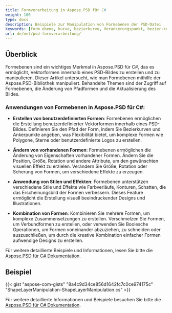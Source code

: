 ```yaml
---
title: Formverarbeitung in Aspose.PSD für C#
weight: 100
type: docs
description: Beispiele zur Manipulation von Formebenen der PSD-Datei
keywords: [form ebene, kurve, bezierkurve, Verankerungspunkt, bezier-knoten, psd api, C #, csharp, codebeispiel]
url: de/net/psd-formverarbeitung/
---
```


## Überblick
Formebenen sind ein wichtiges Merkmal in Aspose.PSD für C#, das es ermöglicht, Vektorformen innerhalb eines PSD-Bildes zu erstellen und zu manipulieren. Dieser Artikel untersucht, wie man Formebenen mithilfe der Aspose.PSD-Bibliothek manipuliert. Behandelte Themen sind der Zugriff auf Formebenen, die Änderung von Pfadformen und die Aktualisierung des Bildes.

### Anwendungen von Formebenen in Aspose.PSD für C#:

- **Erstellen von benutzerdefinierten Formen**: Formebenen ermöglichen die Erstellung benutzerdefinierter Vektorformen innerhalb eines PSD-Bildes. Definieren Sie den Pfad der Form, indem Sie Bezierkurven und Ankerpunkte angeben, was Flexibilität bietet, um komplexe Formen wie Polygone, Sterne oder benutzerdefinierte Logos zu erstellen.
  
- **Ändern von vorhandenen Formen**: Formebenen ermöglichen die Änderung von Eigenschaften vorhandener Formen. Ändern Sie die Position, Größe, Rotation und andere Attribute, um den gewünschten visuellen Effekt zu erzielen. Verändern Sie Größe, Rotation oder Scherung von Formen, um verschiedene Effekte zu erzeugen.
  
- **Anwendung von Stilen und Effekten**: Formebenen unterstützen verschiedene Stile und Effekte wie Farbverläufe, Konturen, Schatten, die das Erscheinungsbild der Formen verbessern. Dieses Feature ermöglicht die Erstellung visuell beeindruckender Designs und Illustrationen.
  
- **Kombination von Formen**: Kombinieren Sie mehrere Formen, um komplexe Zusammensetzungen zu erstellen. Verschmelzen Sie Formen, um Verbundformen zu erstellen, oder verwenden Sie Boolesche Operationen, um Formen voneinander abzuziehen, zu schneiden oder auszuschließen, um durch die kreative Kombination einfacher Formen aufwendige Designs zu erstellen.

Für weitere detaillierte Beispiele und Informationen, lesen Sie bitte die [Aspose.PSD für C# Dokumentation](https://docs.aspose.com/psd/net/).

## Beispiel

{{< gist "aspose-com-gists" "8a4c9d34ce856d1642fc7c0ce974175c" "ShapeLayerManipulation-ShapeLayerManipulation.cs" >}}

Für weitere detaillierte Informationen und Beispiele besuchen Sie bitte die [Aspose.PSD für C# Dokumentation](https://docs.aspose.com/psd/net/).
